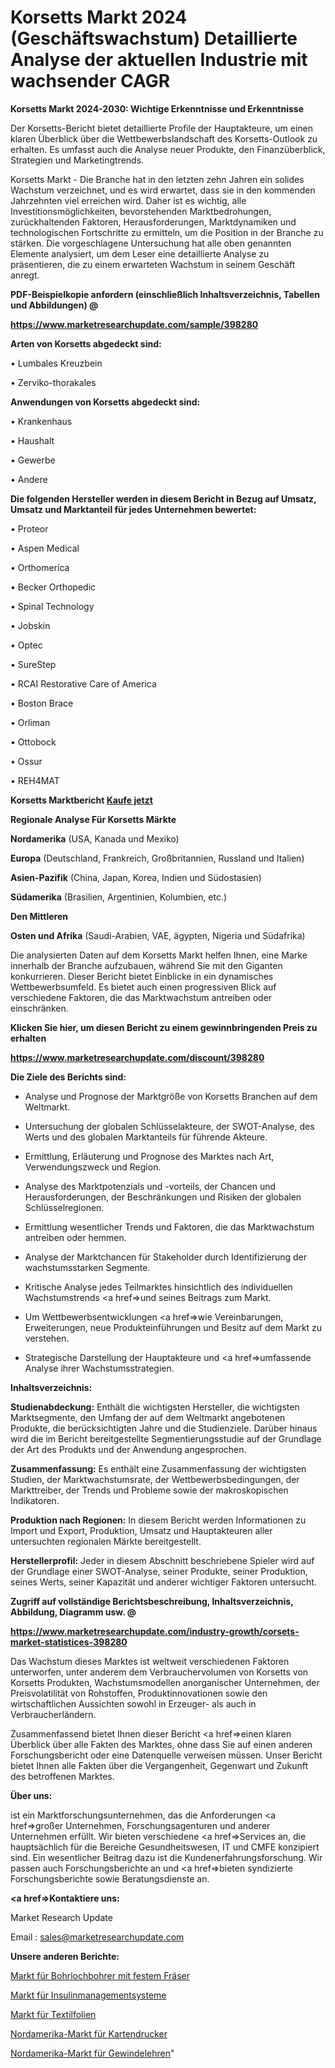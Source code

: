 # Korsetts Markt 2024 (Geschäftswachstum) Detaillierte Analyse der aktuellen Industrie mit wachsender CAGR

<strong>Korsetts Markt 2024-2030: Wichtige Erkenntnisse und Erkenntnisse</strong>

Der Korsetts-Bericht bietet detaillierte Profile der Hauptakteure, um einen klaren Überblick über die Wettbewerbslandschaft des Korsetts-Outlook zu erhalten. Es umfasst auch die Analyse neuer Produkte, den Finanzüberblick, Strategien und Marketingtrends.

Korsetts Markt - Die Branche hat in den letzten zehn Jahren ein solides Wachstum verzeichnet, und es wird erwartet, dass sie in den kommenden Jahrzehnten viel erreichen wird. Daher ist es wichtig, alle Investitionsmöglichkeiten, bevorstehenden Marktbedrohungen, zurückhaltenden Faktoren, Herausforderungen, Marktdynamiken und technologischen Fortschritte zu ermitteln, um die Position in der Branche zu stärken. Die vorgeschlagene Untersuchung hat alle oben genannten Elemente analysiert, um dem Leser eine detaillierte Analyse zu präsentieren, die zu einem erwarteten Wachstum in seinem Geschäft anregt.



<strong><b>PDF-Beispielkopie anfordern (einschließlich Inhaltsverzeichnis, Tabellen und Abbildungen) @ </b></strong>

<strong><a href=https://www.marketresearchupdate.com/sample/398280>

<strong>https://www.marketresearchupdate.com/sample/398280</u></a></strong></strong>



<strong>Arten von Korsetts abgedeckt sind:</strong>

• Lumbales Kreuzbein

• Zerviko-thorakales



<strong>Anwendungen von Korsetts abgedeckt sind:</strong>

• Krankenhaus

• Haushalt

• Gewerbe

• Andere



<strong>Die folgenden Hersteller werden in diesem Bericht in Bezug auf Umsatz, Umsatz und Marktanteil für jedes Unternehmen bewertet:</strong>

• Proteor

• Aspen Medical

• Orthomerica

• Becker Orthopedic

• Spinal Technology

• Jobskin

• Optec

• SureStep

• RCAI Restorative Care of America

• Boston Brace

• Orliman

• Ottobock

• Ossur

• REH4MAT



<strong>Korsetts Marktbericht <a href=https://www.marketresearchupdate.com/buynow/398280>Kaufe jetzt</a></strong>



<strong>Regionale Analyse Für Korsetts Märkte</strong>



<strong>Nordamerika</strong> (USA, Kanada und Mexiko)



<strong>Europa</strong> (Deutschland, Frankreich, Großbritannien, Russland und Italien)



<strong>Asien-Pazifik</strong> (China, Japan, Korea, Indien und Südostasien)



<strong>Südamerika</strong> (Brasilien, Argentinien, Kolumbien, etc.)



<strong>Den Mittleren</strong> 

<strong>Osten und Afrika</strong> (Saudi-Arabien, VAE, ägypten, Nigeria und Südafrika)

Die analysierten Daten auf dem Korsetts Markt helfen Ihnen, eine Marke innerhalb der Branche aufzubauen, während Sie mit den Giganten konkurrieren. Dieser Bericht bietet Einblicke in ein dynamisches Wettbewerbsumfeld. Es bietet auch einen progressiven Blick auf verschiedene Faktoren, die das Marktwachstum antreiben oder einschränken.



<strong>Klicken Sie hier, um diesen Bericht zu einem gewinnbringenden Preis zu erhalten
</strong>

<strong><a href=https://www.marketresearchupdate.com/discount/398280>https://www.marketresearchupdate.com/discount/398280</b></u></strong></a>



<strong>Die Ziele des Berichts sind:</strong>

- Analyse und Prognose der Marktgröße von Korsetts Branchen auf dem Weltmarkt.

- Untersuchung der globalen Schlüsselakteure, der SWOT-Analyse, des Werts und des globalen Marktanteils für führende Akteure.

- Ermittlung, Erläuterung und Prognose des Marktes nach Art, Verwendungszweck und Region.

- Analyse des Marktpotenzials und -vorteils, der Chancen und Herausforderungen, der Beschränkungen und Risiken der globalen Schlüsselregionen.

- Ermittlung wesentlicher Trends und Faktoren, die das Marktwachstum antreiben oder hemmen.

- Analyse der Marktchancen für Stakeholder durch Identifizierung der wachstumsstarken Segmente.

- Kritische Analyse jedes Teilmarktes hinsichtlich des individuellen Wachstumstrends <a href=>und</a> seines Beitrags zum Markt.

- Um Wettbewerbsentwicklungen <a href=>wie</a> Vereinbarungen, Erweiterungen, neue Produkteinführungen und Besitz auf dem Markt zu verstehen.

- Strategische Darstellung der Hauptakteure und <a href=>umfas</a>sende Analyse ihrer Wachstumsstrategien.



<strong>Inhaltsverzeichnis:</strong>



<strong>Studienabdeckung:</strong> Enthält die wichtigsten Hersteller, die wichtigsten Marktsegmente, den Umfang der auf dem Weltmarkt angebotenen Produkte, die berücksichtigten Jahre und die Studienziele. Darüber hinaus wird die im Bericht bereitgestellte Segmentierungsstudie auf der Grundlage der Art des Produkts und der Anwendung angesprochen.



<strong>Zusammenfassung:</strong> Es enthält eine Zusammenfassung der wichtigsten Studien, der Marktwachstumsrate, der Wettbewerbsbedingungen, der Markttreiber, der Trends und Probleme sowie der makroskopischen Indikatoren.



<strong>Produktion nach Regionen:</strong> In diesem Bericht werden Informationen zu Import und Export, Produktion, Umsatz und Hauptakteuren aller untersuchten regionalen Märkte bereitgestellt.



<strong>Herstellerprofil:</strong> Jeder in diesem Abschnitt beschriebene Spieler wird auf der Grundlage einer SWOT-Analyse, seiner Produkte, seiner Produktion, seines Werts, seiner Kapazität und anderer wichtiger Faktoren untersucht.



<strong><b>Zugriff auf vollständige Berichtsbeschreibung, Inhaltsverzeichnis, Abbildung, Diagramm usw. @ </b></strong>

<strong><a href=https://www.marketresearchupdate.com/industry-growth/corsets-market-statistices-398280>https://www.marketresearchupdate.com/industry-growth/corsets-market-statistices-398280</a></strong>

Das Wachstum dieses Marktes ist weltweit verschiedenen Faktoren unterworfen, unter anderem dem Verbrauchervolumen von Korsetts von Korsetts Produkten, Wachstumsmodellen anorganischer Unternehmen, der Preisvolatilität von Rohstoffen, Produktinnovationen sowie den wirtschaftlichen Aussichten sowohl in Erzeuger- als auch in Verbraucherländern.

Zusammenfassend bietet Ihnen dieser Bericht <a href=>einen</a> klaren Überblick über alle Fakten des Marktes, ohne dass Sie auf einen anderen Forschungsbericht oder eine Datenquelle verweisen müssen. Unser Bericht bietet Ihnen alle Fakten über die Vergangenheit, Gegenwart und Zukunft des betroffenen Marktes.



<strong>Über uns:</strong>

 ist ein Marktforschungsunternehmen, das die Anforderungen <a href=>großer</a> Unternehmen, Forschungsagenturen und anderer Unternehmen erfüllt. Wir bieten verschiedene <a href=>Services</a> an, die hauptsächlich für die Bereiche Gesundheitswesen, IT und CMFE konzipiert sind. Ein wesentlicher Beitrag dazu ist die Kundenerfahrungsforschung. Wir passen auch Forschungsberichte an und <a href=>bieten</a> syndizierte Forschungsberichte sowie Beratungsdienste an.



<strong><a href=>Kontaktiere uns:</a></strong>

Market Research Update

Email : sales@marketresearchupdate.com



<strong>Unsere anderen Berichte:</strong>

<a href=https://www.linkedin.com/pulse/fixed-cutter-downhole-drill-bit-market-expects>Markt für Bohrlochbohrer mit festem Fräser</a>

<a href=https://www.linkedin.com/pulse/insulin-management-systems-market-size-emerging-trends>Markt für Insulinmanagementsysteme</a>

<a href=https://www.linkedin.com/pulse/textile-films-market-2023-analysis>Markt für Textilfolien</a>

<a href=https://www.linkedin.com/pulse/north-america-card-printers-market-future-demand>Nordamerika-Markt für Kartendrucker</a>

<a href=https://www.linkedin.com/pulse/north-america-thread-gauges-market-2023-latest>Nordamerika-Markt für Gewindelehren</a>"
